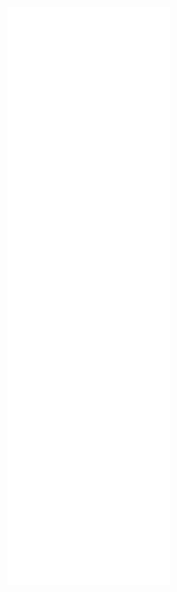 ![Mertics](https://raw.githubusercontent.com/HemantSachdeva/HemantSachdeva/dumps/github-metrics.svg)
